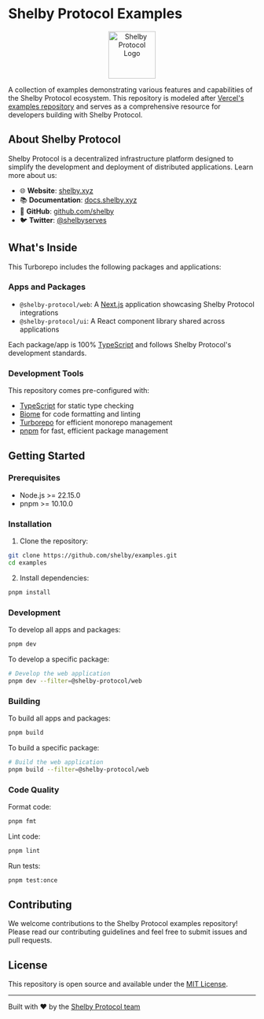 # Shelby Protocol Examples

<div align="center">
  <img src="https://avatars.githubusercontent.com/u/219037914?s=96&v=4" alt="Shelby Protocol Logo" width="96" height="96">
</div>

A collection of examples demonstrating various features and capabilities of the Shelby Protocol ecosystem. This repository is modeled after [Vercel's examples repository](https://github.com/vercel/examples) and serves as a comprehensive resource for developers building with Shelby Protocol.

## About Shelby Protocol

Shelby Protocol is a decentralized infrastructure platform designed to simplify the development and deployment of distributed applications. Learn more about us:

- 🌐 **Website**: [shelby.xyz](https://shelby.xyz/)
- 📚 **Documentation**: [docs.shelby.xyz](https://docs.shelby.xyz/)
- 🐙 **GitHub**: [github.com/shelby](https://github.com/shelby)
- 🐦 **Twitter**: [@shelbyserves](https://x.com/shelbyserves)

## What's Inside

This Turborepo includes the following packages and applications:

### Apps and Packages

- `@shelby-protocol/web`: A [Next.js](https://nextjs.org/) application showcasing Shelby Protocol integrations
- `@shelby-protocol/ui`: A React component library shared across applications

Each package/app is 100% [TypeScript](https://www.typescriptlang.org/) and follows Shelby Protocol's development standards.

### Development Tools

This repository comes pre-configured with:

- [TypeScript](https://www.typescriptlang.org/) for static type checking
- [Biome](https://biomejs.dev/) for code formatting and linting
- [Turborepo](https://turborepo.com/) for efficient monorepo management
- [pnpm](https://pnpm.io/) for fast, efficient package management

## Getting Started

### Prerequisites

- Node.js >= 22.15.0
- pnpm >= 10.10.0

### Installation

1. Clone the repository:
```bash
git clone https://github.com/shelby/examples.git
cd examples
```

2. Install dependencies:
```bash
pnpm install
```

### Development

To develop all apps and packages:

```bash
pnpm dev
```

To develop a specific package:

```bash
# Develop the web application
pnpm dev --filter=@shelby-protocol/web
```

### Building

To build all apps and packages:

```bash
pnpm build
```

To build a specific package:

```bash
# Build the web application
pnpm build --filter=@shelby-protocol/web
```

### Code Quality

Format code:
```bash
pnpm fmt
```

Lint code:
```bash
pnpm lint
```

Run tests:
```bash
pnpm test:once
```

## Contributing

We welcome contributions to the Shelby Protocol examples repository! Please read our contributing guidelines and feel free to submit issues and pull requests.

## License

This repository is open source and available under the [MIT License](LICENSE).

---

Built with ❤️ by the [Shelby Protocol team](https://github.com/shelby)